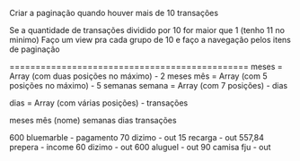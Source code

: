 Criar a paginação quando houver mais de 10 transações

Se a quantidade de transações dividido por 10 for maior que 1 (tenho 11 no minimo)
Faço um view pra cada grupo de 10 e faço a navegação pelos itens de paginação

==============================================
meses = Array (com duas posições no máximo) - 2 meses
mês = Array (com 5 posições no máximo) - 5 semanas
semana = Array (com 7 posições) - dias

dias = Array (com várias posições) - transações

meses
mês (nome)
semanas
dias
transações

600 bluemarble - pagamento
70 dizimo - out
15 recarga - out
557,84 prepera - income
60 dizimo - out
600 aluguel - out
90 camisa fju - out
